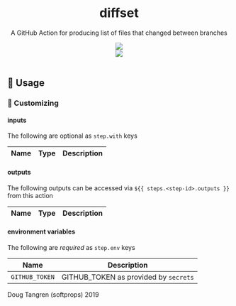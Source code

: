 <h1 align="center">
  diffset
</h1>

<p align="center">
   A GitHub Action for producing list of files that changed between branches
</p>

<div align="center">
  <img src="demo.png"/>
</div>

<div align="center">
  <a href="https://github.com/softprops/diffset/actions">
		<img src="https://github.com/softprops/diffset/actions/workflows/Main/badge.svg"/>
	</a>
</div>

<br />

## 🤸 Usage


### 💅 Customizing

#### inputs

The following are optional as `step.with` keys

| Name        | Type    | Description                                                     |
|-------------|---------|-----------------------------------------------------------------|


#### outputs

The following outputs can be accessed via `${{ steps.<step-id>.outputs }}` from this action

| Name        | Type    | Description                                                     |
|-------------|---------|-----------------------------------------------------------------|


#### environment variables

The following are *required* as `step.env` keys

| Name           | Description                          |
|----------------|--------------------------------------|
| `GITHUB_TOKEN` | GITHUB_TOKEN as provided by `secrets`|

Doug Tangren (softprops) 2019
